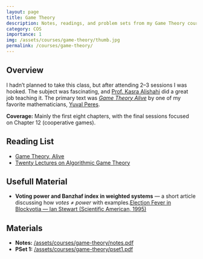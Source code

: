 ```yaml
---
layout: page
title: Game Theory
description: Notes, readings, and problem sets from my Game Theory course which I audited in Sharif University.
category: COS
importance: 1
img: /assets/courses/game-theory/thumb.jpg
permalink: /courses/game-theory/
---
```


## Overview
I hadn’t planned to take this class, but after attending 2–3 sessions I was hooked. The subject was fascinating, and [Prof. Kasra Alishahi](https://www.researchgate.net/profile/Kasra-Alishahi) did a great job teaching it. The primary text was *[Game Theory Alive](https://www.yuval-peres-books.com/game-theory-alive/)* by one of my favorite mathematicians, [Yuval Peres](https://yuvalperes.com/).

**Coverage:** Mainly the first eight chapters, with the final sessions focused on Chapter 12 (cooperative games).

## Reading List
- [Game Theory, Alive](https://www.yuval-peres-books.com/game-theory-alive/)
- [Twenty Lectures on Algorithmic Game Theory](https://www.amazon.de/-/en/Twenty-Lectures-Algorithmic-Game-Theory/dp/131662479X)

## Usefull Material
- **Voting power and Banzhaf index in weighted systems** — a short article discussing how *votes ≠ power* with examples.[Election Fever in Blockvotia — Ian Stewart (Scientific American, 1995)](/assets/courses/game-theory/stewart-1995-election-fever.pdf) 

## Materials
- **Notes:** [/assets/courses/game-theory/notes.pdf](/assets/courses/game-theory/notes.pdf)
- **PSet 1:** [/assets/courses/game-theory/pset1.pdf](/assets/courses/game-theory/pset1.pdf)
